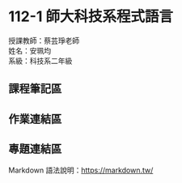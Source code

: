 # 112-1 師大科技系程式語言

授課教師：蔡芸琤老師  
姓名：安珮均  
系級：科技系二年級  

## 課程筆記區

## 作業連結區

## 專題連結區
Markdown 語法說明：https://markdown.tw/  

